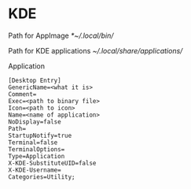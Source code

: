 # KDE

Path for AppImage
_*~/.local/bin/_

Path for KDE applications
_~/.local/share/applications/_

Application

```text
[Desktop Entry]
GenericName=<what it is>
Comment=
Exec=<path to binary file>
Icon=<path to icon>
Name=<name of application>
NoDisplay=false
Path=
StartupNotify=true
Terminal=false
TerminalOptions=
Type=Application
X-KDE-SubstituteUID=false
X-KDE-Username=
Categories=Utility;
```

